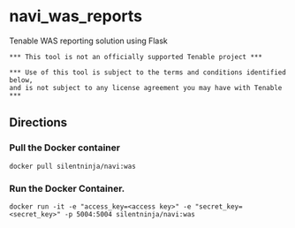 # navi_was_reports
Tenable WAS reporting solution using Flask

    *** This tool is not an officially supported Tenable project ***

    *** Use of this tool is subject to the terms and conditions identified below,
    and is not subject to any license agreement you may have with Tenable ***

## Directions

### Pull the Docker container
    docker pull silentninja/navi:was

### Run the Docker Container.
    docker run -it -e "access_key=<access key>" -e "secret_key=<secret_key>" -p 5004:5004 silentninja/navi:was


